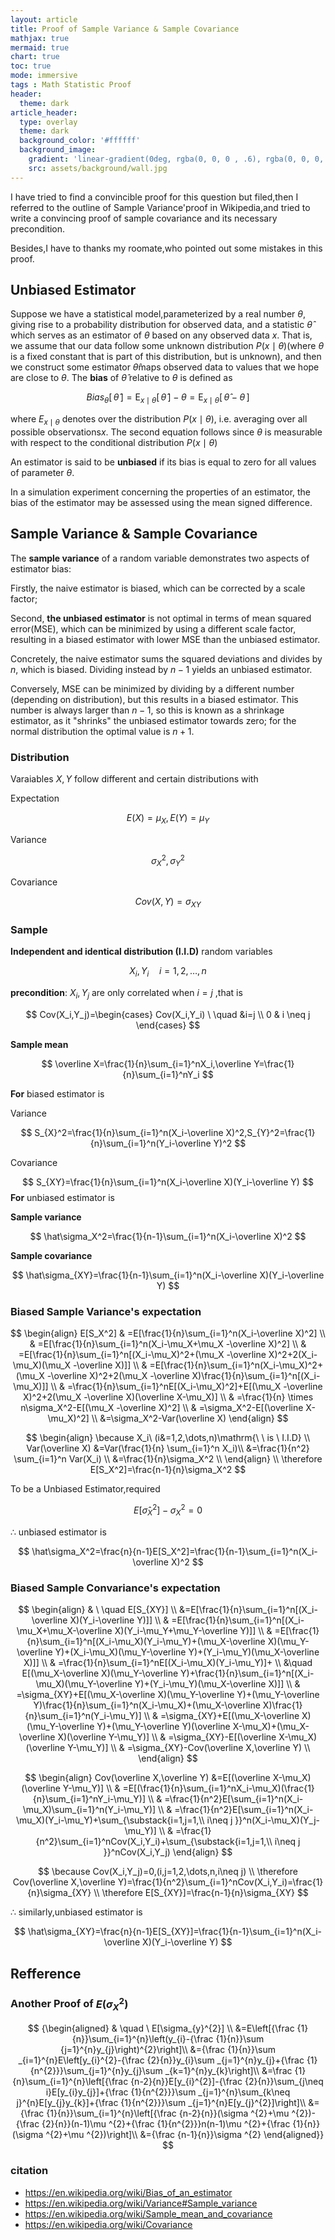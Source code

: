 ```yaml
---
layout: article
title: Proof of Sample Variance & Sample Covariance
mathjax: true
mermaid: true
chart: true
toc: true
mode: immersive
tags : Math Statistic Proof
header:
  theme: dark
article_header:
  type: overlay
  theme: dark
  background_color: '#ffffff'
  background_image:
    gradient: 'linear-gradient(0deg, rgba(0, 0, 0 , .6), rgba(0, 0, 0, .6))'
    src: assets/background/wall.jpg
---
```


<!--more-->
I have tried to find a convincible proof for this question but filed,then I referred to the outline of Sample Variance'proof in Wikipedia,and tried to write a convincing proof of sample covariance and its necessary precondition.

Besides,I have to thanks my roomate,who pointed out some mistakes in this proof.
<!--more-->

## Unbiased Estimator

Suppose we have a statistical model,parameterized by a real number $\theta$, giving rise to a probability distribution for observed data, and a statistic $\hat {\theta }$ which serves as an estimator of $θ$ based on any observed data $x$. That is, we assume that our data follow some unknown distribution $P(x\mid \theta )$(where $\theta$ is a fixed constant that is part of this distribution, but is unknown), and then we construct some estimator $\hat {\theta }$maps observed data to values that we hope are close to $\theta$. The **bias** of $\hat \theta$ relative to $\theta$ is defined as

$$
{Bias}_{\theta }[\,{\hat {\theta }}\,]=\operatorname {E}_{x\mid \theta }[\,{\hat {\theta }}\,]-\theta =\operatorname {E}_{x\mid \theta }[\,{\hat {\theta }}-\theta \,]
$$

where ${E}_{x\mid \theta }$ denotes over the distribution $P(x\mid \theta )$, i.e. averaging over all possible observations$x$. The second equation follows since *θ* is measurable with respect to the conditional distribution $P(x\mid \theta )$

An estimator is said to be **unbiased** if its bias is equal to zero for all values of parameter $θ$.

In a simulation experiment concerning the properties of an estimator, the bias of the estimator may be assessed using the mean signed difference.

## Sample Variance & Sample Covariance

The **sample variance**  of a random variable demonstrates two aspects of estimator bias:

Firstly, the naive estimator is biased, which can be corrected by a scale factor;

Second, **the unbiased estimator** is not optimal in terms of mean squared error(MSE), which can be minimized by using a different scale factor, resulting in a biased estimator with lower MSE than the unbiased estimator.

Concretely, the naive estimator sums the squared deviations and divides by $n$, which is biased. Dividing instead by $n − 1$ yields an unbiased estimator.

Conversely, MSE can be minimized by dividing by a different number (depending on distribution), but this results in a biased estimator. This number is always larger than $n − 1$, so this is known as a shrinkage estimator, as it "shrinks" the unbiased estimator towards zero; for the normal distribution the optimal value is $n + 1$.

### Distribution

Varaiables $X,Y$ follow different and certain distributions with

Expectation

$$
E(X)=\mu_X,E(Y)=\mu_Y
$$

Variance

$$
\sigma_X^2,\sigma_Y^2
$$

Covariance 	

$$
Cov(X,Y)=\sigma_{XY}
$$

### Sample

**Independent and identical distribution (I.I.D)** random variables

$$
X_i,Y_i	\quad i=1,2,\dots,n
$$

**precondition**: $X_i,Y_j$ are only correlated when $i=j$ ,that is

$$
Cov(X_i,Y_j)=\begin{cases}
Cov(X_i,Y_i) \ \quad &i=j \\
0 & i \neq j
\end{cases}
$$


**Sample mean**

$$
\overline X=\frac{1}{n}\sum_{i=1}^nX_i,\overline Y=\frac{1}{n}\sum_{i=1}^nY_i
$$

**For** biased estimator is

Variance

$$
S_{X}^2=\frac{1}{n}\sum_{i=1}^n(X_i-\overline X)^2,S_{Y}^2=\frac{1}{n}\sum_{i=1}^n(Y_i-\overline Y)^2
$$

Covariance

$$
S_{XY}=\frac{1}{n}\sum_{i=1}^n(X_i-\overline X)(Y_i-\overline Y)
$$
**For** unbiased estimator is

**Sample variance**

$$
\hat\sigma_X^2=\frac{1}{n-1}\sum_{i=1}^n(X_i-\overline X)^2
$$

**Sample covariance**

$$
\hat\sigma_{XY}=\frac{1}{n-1}\sum_{i=1}^n(X_i-\overline X)(Y_i-\overline Y)
$$

### Biased Sample Variance's expectation

$$
\begin{align}
E[S_X^2] & =E[\frac{1}{n}\sum_{i=1}^n(X_i-\overline X)^2] \\
& =E[\frac{1}{n}\sum_{i=1}^n(X_i-\mu_X+\mu_X -\overline X)^2] \\
& =E[\frac{1}{n}\sum_{i=1}^n[(X_i-\mu_X)^2+(\mu_X -\overline X)^2+2(X_i-\mu_X)(\mu_X -\overline X)]] \\
& =E[\frac{1}{n}\sum_{i=1}^n(X_i-\mu_X)^2+(\mu_X -\overline X)^2+2(\mu_X -\overline X)\frac{1}{n}\sum_{i=1}^n[(X_i-\mu_X)]] \\
& =\frac{1}{n}\sum_{i=1}^nE[(X_i-\mu_X)^2]+E[(\mu_X -\overline X)^2+2(\mu_X -\overline X)(\overline X-\mu_X)] \\
& =\frac{1}{n} \times n\sigma_X^2-E[(\mu_X -\overline X)^2] \\
& =\sigma_X^2-E[(\overline X-\mu_X)^2] \\
&=\sigma_X^2-Var(\overline X)
\end{align}
$$

$$
\begin{align}
\because X_i\ (i&=1,2,\dots,n)\mathrm{\ \ is  \ I.I.D}  \\
Var(\overline X)
&=Var(\frac{1}{n} \sum_{i=1}^n X_i)\\
&=\frac{1}{n^2} \sum_{i=1}^n Var(X_i) \\
&=\frac{1}{n}\sigma_X^2 \\
\end{align}
\\
 \therefore E[S_X^2]=\frac{n-1}{n}\sigma_X^2
$$

To be a Unbiased Estimator,required

$$
E[\hat\sigma_X^2]-\sigma_X^2=0
$$

$\therefore$ unbiased estimator is

$$
\hat\sigma_X^2=\frac{n}{n-1}E[S_X^2]=\frac{1}{n-1}\sum_{i=1}^n(X_i-\overline X)^2
$$

### Biased Sample Convariance's expectation

$$
\begin{align}
& \  \quad E[S_{XY}] \\
&=E[\frac{1}{n}\sum_{i=1}^n[(X_i-\overline X)(Y_i-\overline Y)]] \\
& =E[\frac{1}{n}\sum_{i=1}^n[(X_i-\mu_X+\mu_X-\overline X)(Y_i-\mu_Y+\mu_Y-\overline Y)]] \\
& =E[\frac{1}{n}\sum_{i=1}^n[(X_i-\mu_X)(Y_i-\mu_Y)+(\mu_X-\overline X)(\mu_Y-\overline Y)+(X_i-\mu_X)(\mu_Y-\overline Y)+(Y_i-\mu_Y)(\mu_X-\overline X)]] \\
& =\frac{1}{n}\sum_{i=1}^nE[(X_i-\mu_X)(Y_i-\mu_Y)]+ \\
&\quad E[(\mu_X-\overline X)(\mu_Y-\overline Y)+\frac{1}{n}\sum_{i=1}^n[(X_i-\mu_X)(\mu_Y-\overline Y)+(Y_i-\mu_Y)(\mu_X-\overline X)]] \\
& =\sigma_{XY}+E[(\mu_X-\overline X)(\mu_Y-\overline Y)+(\mu_Y-\overline Y)\frac{1}{n}\sum_{i=1}^n(X_i-\mu_X)+(\mu_X-\overline X)\frac{1}{n}\sum_{i=1}^n(Y_i-\mu_Y)] \\
& =\sigma_{XY}+E[(\mu_X-\overline X)(\mu_Y-\overline Y)+(\mu_Y-\overline Y)(\overline X-\mu_X)+(\mu_X-\overline X)(\overline Y-\mu_Y)] \\
& =\sigma_{XY}-E[(\overline X-\mu_X)(\overline Y-\mu_Y)] \\
& =\sigma_{XY}-Cov(\overline X,\overline Y) \\
\end{align}
$$

$$
\begin{align}
Cov(\overline X,\overline Y)
&=E[(\overline X-\mu_X)(\overline Y-\mu_Y)] \\
& =E[(\frac{1}{n}\sum_{i=1}^nX_i-\mu_X)(\frac{1}{n}\sum_{i=1}^nY_i-\mu_Y)] \\
& =\frac{1}{n^2}E[\sum_{i=1}^n(X_i-\mu_X)\sum_{i=1}^n(Y_i-\mu_Y)] \\
& =\frac{1}{n^2}E[\sum_{i=1}^n(X_i-\mu_X)(Y_i-\mu_Y)+\sum_{\substack{i=1,j=1,\\ i\neq j }}^n(X_i-\mu_X)(Y_j-\mu_Y)] \\
& =\frac{1}{n^2}\sum_{i=1}^nCov(X_i,Y_i)+\sum_{\substack{i=1,j=1,\\ i\neq j }}^nCov(X_i,Y_j)
\end{align}
$$

$$
\because Cov(X_i,Y_j)=0,(i,j=1,2,\dots,n,i\neq j) \\
\therefore Cov(\overline X,\overline Y)=\frac{1}{n^2}\sum_{i=1}^nCov(X_i,Y_i)=\frac{1}{n}\sigma_{XY} \\
\therefore E[S_{XY}]=\frac{n-1}{n}\sigma_{XY}
$$

$\therefore$ similarly,unbiased estimator is

$$
\hat\sigma_{XY}=\frac{n}{n-1}E[S_{XY}]=\frac{1}{n-1}\sum_{i=1}^n(X_i-\overline X)(Y_i-\overline Y)
$$


## Refference

### Another Proof of $E(\sigma_X^2)$
$$
{\begin{aligned}
& \quad \ E[\sigma_{y}^{2}] \\
&=E\left[{\frac {1}{n}}\sum_{i=1}^{n}\left(y_{i}-{\frac {1}{n}}\sum {j=1}^{n}y_{j}\right)^{2}\right]\\
&={\frac {1}{n}}\sum _{i=1}^{n}E\left[y_{i}^{2}-{\frac {2}{n}}y_{i}\sum _{j=1}^{n}y_{j}+{\frac {1}{n^{2}}}\sum_{j=1}^{n}y_{j}\sum _{k=1}^{n}y_{k}\right]\\
&=\frac {1}{n}\sum_{i=1}^{n}\left[{\frac {n-2}{n}}E[y_{i}^{2}]-{\frac {2}{n}}\sum_{j\neq i}E[y_{i}y_{j}]+{\frac {1}{n^{2}}}\sum _{j=1}^{n}\sum_{k\neq j}^{n}E[y_{j}y_{k}]+{\frac {1}{n^{2}}}\sum _{j=1}^{n}E[y_{j}^{2}]\right]\\
&={\frac {1}{n}}\sum_{i=1}^{n}\left[{\frac {n-2}{n}}(\sigma ^{2}+\mu ^{2})-{\frac {2}{n}}(n-1)\mu ^{2}+{\frac {1}{n^{2}}}n(n-1)\mu ^{2}+{\frac {1}{n}}(\sigma ^{2}+\mu ^{2})\right]\\
&={\frac {n-1}{n}}\sigma ^{2}
\end{aligned}}
$$

### citation

- https://en.wikipedia.org/wiki/Bias_of_an_estimator
- https://en.wikipedia.org/wiki/Variance#Sample_variance
- https://en.wikipedia.org/wiki/Sample_mean_and_covariance
- https://en.wikipedia.org/wiki/Covariance
